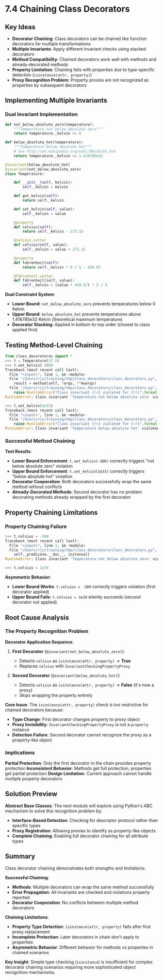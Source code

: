 # 7.4 Chaining Class Decorators

## Key Ideas

- **Decorator Chaining**: Class decorators can be chained like function decorators for multiple transformations
- **Multiple Invariants**: Apply different invariant checks using stacked decorators
- **Method Compatibility**: Chained decorators work well with methods and already-decorated methods
- **Property Limitation**: Chaining fails with properties due to type-specific detection (`isinstance(attr, property)`)
- **Proxy Recognition Problem**: Property proxies are not recognized as properties by subsequent decorators

## Implementing Multiple Invariants

### Dual Invariant Implementation

```python
def not_below_absolute_zero(temperature):
    """Temperature not below absolute zero"""
    return temperature._kelvin >= 0

def below_absolute_hot(temperature):
    """Temperature below absolute hot"""
    # See http://en.wikipedia.org/wiki/Absolute_hot
    return temperature._kelvin <= 1.416785e32

@invariant(below_absolute_hot)
@invariant(not_below_absolute_zero)
class Temperature:

    def __init__(self, kelvin):
        self._kelvin = kelvin

    def get_kelvin(self):
        return self._kelvin

    def set_kelvin(self, value):
        self._kelvin = value

    @property
    def celsius(self):
        return self._kelvin - 273.15

    @celsius.setter
    def celsius(self, value):
        self._kelvin = value + 273.15

    @property
    def fahrenheit(self):
        return self._kelvin * 9 / 5 - 459.67

    @fahrenheit.setter
    def fahrenheit(self, value):
        self._kelvin = (value + 459.67) * 5 / 9
```

**Dual Constraint System**:
- **Lower Bound**: `not_below_absolute_zero` prevents temperatures below 0 Kelvin
- **Upper Bound**: `below_absolute_hot` prevents temperatures above 1.416785e32 Kelvin (theoretical maximum temperature)
- **Decorator Stacking**: Applied in bottom-to-top order (closest to class applied first)

## Testing Method-Level Chaining

```python
from class_decoratoros import *
>>> t = Temperature(37.5)
>>> t.set_kelvin(-300)
Traceback (most recent call last):
  File "<input>", line 1, in <module>
  File "/Users/rjs/training/tmp/class_decorators/class_decorators.py", line 40, in invariant_checking_method_decorator
    result = method(self, *args, **kwargs)
  File "/Users/rjs/training/tmp/class_decorators/class_decorators.py", line 42, in invariant_checking_method_decorator
    raise RuntimeError("Class invariant {!r} violated for {!r}".format(predicate.__doc__, self))
RuntimeError: Class invariant 'Temperature not below absolute zero' violated for <class_decorators.Temperature object at ...

>>> t.set_kelvin(1e33)
Traceback (most recent call last):
  File "<input>", line 1, in <module>
  File "/Users/rjs/training/tmp/class_decorators/class_decorators.py", line 42, in invariant_checking_method_decorator
    raise RuntimeError("Class invariant {!r} violated for {!r}".format(predicate.__doc__, self))
RuntimeError: Class invariant 'Temperature below absolute hot' violated for <class_decorators.Temperature object at 0x103...>
```

### Successful Method Chaining

**Test Results**:
- **Lower Bound Enforcement**: `t.set_kelvin(-300)` correctly triggers "not below absolute zero" violation
- **Upper Bound Enforcement**: `t.set_kelvin(1e33)` correctly triggers "below absolute hot" violation  
- **Decorator Cooperation**: Both decorators successfully wrap the same method without conflicts
- **Already-Decorated Methods**: Second decorator has no problem decorating methods already wrapped by the first decorator

## Property Chaining Limitations


### Property Chaining Failure

```python
>>> t.celsius = -300
Traceback (most recent call last):
  File "<input>", line 1, in <module>
  File "/Users/rjs/training/tmp/class_decorators/class_decorators.py", line 76, in __set__
    self._predicate.__doc__, instance))
RuntimeError: Class invariant 'Temperature not below absolute zero' violated for <class_decorators.Temperature object at ...

>>> t.celsius = 1e34
```

**Asymmetric Behavior**:
- **Lower Bound Works**: `t.celsius = -300` correctly triggers violation (first decorator applied)
- **Upper Bound Fails**: `t.celsius = 1e34` silently succeeds (second decorator not applied)

## Root Cause Analysis

### The Property Recognition Problem

**Decorator Application Sequence**:
1. **First Decorator** (`@invariant(not_below_absolute_zero)`):
   - Detects `celsius` as `isinstance(attr, property)` → **True**
   - Replaces `celsius` with `InvariantCheckingPropertyProxy`
   
2. **Second Decorator** (`@invariant(below_absolute_hot)`):
   - Detects `celsius` as `isinstance(attr, property)` → **False** (it's now a proxy)
   - Skips wrapping the property entirely

**Core Issue**: The `isinstance(attr, property)` check is too restrictive for chained decorators because:
- **Type Change**: First decorator changes property to proxy object
- **Proxy Invisibility**: `InvariantCheckingPropertyProxy` is not a `property` instance
- **Detection Failure**: Second decorator cannot recognize the proxy as a property-like object

### Implications

**Partial Protection**: Only the first decorator in the chain provides property protection
**Inconsistent Behavior**: Methods get full protection, properties get partial protection
**Design Limitation**: Current approach cannot handle multiple property decorators

## Solution Preview

**Abstract Base Classes**: The next module will explore using Python's ABC mechanism to solve this recognition problem by:
- **Interface-Based Detection**: Checking for descriptor protocol rather than specific types
- **Proxy Registration**: Allowing proxies to identify as property-like objects
- **Complete Chaining**: Enabling full decorator chaining for all attribute types

## Summary

Class decorator chaining demonstrates both strengths and limitations:

**Successful Chaining**:
- **Methods**: Multiple decorators can wrap the same method successfully
- **Error Propagation**: All invariants are checked and violations properly reported
- **Decorator Cooperation**: No conflicts between multiple method decorators

**Chaining Limitations**:
- **Property Type Detection**: `isinstance(attr, property)` fails after first proxy replacement
- **Incomplete Protection**: Later decorators in chain don't apply to properties
- **Asymmetric Behavior**: Different behavior for methods vs properties in chained scenarios

**Key Insight**: Simple type checking (`isinstance`) is insufficient for complex decorator chaining scenarios requiring more sophisticated object recognition mechanisms.
